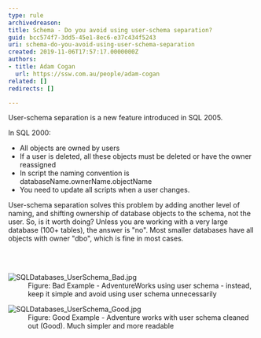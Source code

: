 ```yaml
---
type: rule
archivedreason: 
title: Schema - Do you avoid using user-schema separation?
guid: bcc574f7-3dd5-45e1-8ec6-e37c434f5243
uri: schema-do-you-avoid-using-user-schema-separation
created: 2019-11-06T17:57:17.0000000Z
authors:
- title: Adam Cogan
  url: https://ssw.com.au/people/adam-cogan
related: []
redirects: []

---
```



<p>​​User-schema separation is a new feature introduced in SQL 2005.<br></p><p>In SQL 2000&#58;<br></p><ul><li>All objects are owned by users</li><li>If a user is deleted, all these objects must be deleted or have the owner reassigned</li><li>In script the naming convention is databaseName.ownerName.objectName</li><li>You need to update all scripts when a user changes.</li></ul><p>User-schema separation solves this problem by adding another level of naming, and shifting ownership of database objects to the schema, not the user. So, is it worth doing? Unless you are working with a very large database (100+ tables), the answer is &quot;no&quot;. Most smaller databases have all objects with owner &quot;dbo&quot;, which is fine in most cases.​<br></p>
<br><excerpt class='endintro'></excerpt><br>
<dl class="badImage"><dt>
      <img src="/PublishingImages/SQLDatabases_UserSchema_Bad.jpg" alt="SQLDatabases_UserSchema_Bad.jpg" />
   </dt><dd>​Figure&#58; Bad Example - AdventureWorks using user schema - instead, keep it simple and avoid using user schema unnecessarily</dd></dl><dl class="goodImage"><dt>
         <img src="/PublishingImages/SQLDatabases_UserSchema_Good.jpg" alt="SQLDatabases_UserSchema_Good.jpg" />​<br></dt><dd>Figure&#58; Good Example -​ Adventure works with user schema cleaned out (Good). Much simpler and more readable​​<br></dd></dl>


